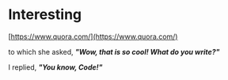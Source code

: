 # Interesting

[https://www.quora.com/](https://www.quora.com/)

to which she asked, **_"Wow, that is so cool! What do you write?"_**

I replied, **_"You know, Code!"_**